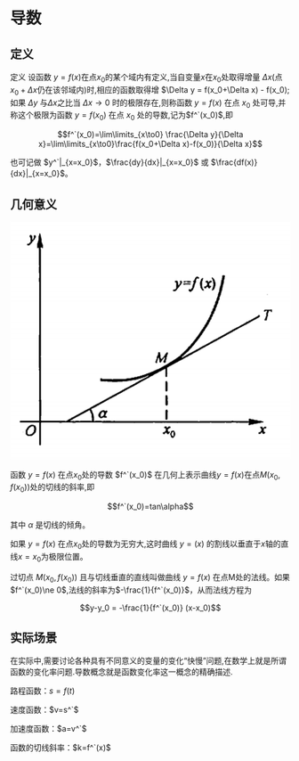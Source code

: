 # 导数

## 定义

定义 设函数 $y=f(x)$在点$x_0$的某个域内有定义,当自变量$x$在$x_0$处取得增量 $\Delta x$(点$x_0+\Delta x$仍在该邻域内)时,相应的函数取得增 $\Delta y = f(x_0+\Delta x) - f(x_0);如果 $\Delta y$ 与$\Delta x$之比当 $\Delta x \to 0$ 时的极限存在,则称函数 $y=f(x)$ 在点 $x_0$ 处可导,并称这个极限为函数 $y=f(x_0)$ 在点 $x_0$ 处的导数,记为$f^`(x_0)$,即

$$f^`(x_0)=\lim\limits_{x\to0} \frac{\Delta y}{\Delta x}=\lim\limits_{x\to0}\frac{f(x_0+\Delta x)-f(x_0)}{\Delta x}$$

也可记做 $y^`|_{x=x_0}$，$\frac{dy}{dx}|_{x=x_0}$ 或 $\frac{df(x)}{dx}|_{x=x_0}$。

## 几何意义

![](assets/tan1.png)

函数 $y=f(x)$ 在点$x_0$处的导数 $f^`(x_0)$ 在几何上表示曲线$y=f(x)$在点$M(x_0,f(x_0))$处的切线的斜率,即

$$f^`(x_0)=tan\alpha$$

其中 $\alpha$ 是切线的倾角。

如果 $y=f(x)$ 在点$x_0$处的导数为无穷大,这时曲线 $y=(x)$ 的割线以垂直于$x$轴的直线$x=x_0$为极限位置。

过切点 $M(x_0,f(x_0))$ 且与切线垂直的直线叫做曲线 $y=f(x)$ 在点M处的法线。如果 $f^`(x_0)\ne 0$,法线的斜率为$-\frac{1}{f^`(x_0)}$，从而法线方程为

$$y-y_0 = -\frac{1}{f^`(x_0)} (x-x_0)$$



## 实际场景

在实际中,需要讨论各种具有不同意义的变量的变化“快慢”问题,在数学上就是所谓函数的变化率问题.导数概念就是函数变化率这一概念的精确描述.

路程函数：$s=f(t)$

速度函数：$v=s^`$

加速度函数：$a=v^`$

函数的切线斜率：$k=f^`(x)$

